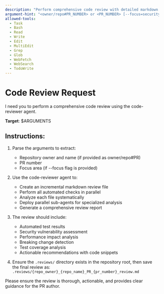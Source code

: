 ```yaml
---
description: "Perform comprehensive code review with detailed markdown report generation"
argument-hint: "<owner/repo#PR_NUMBER> or <PR_NUMBER> [--focus=security|performance|architecture|all]"
allowed-tools:
  - Task
  - Bash
  - Read
  - Write
  - Edit
  - MultiEdit
  - Grep
  - Glob
  - WebFetch
  - WebSearch
  - TodoWrite
---
```


# Code Review Request

I need you to perform a comprehensive code review using the code-reviewer agent. 

**Target**: $ARGUMENTS

## Instructions:

1. Parse the arguments to extract:
   - Repository owner and name (if provided as owner/repo#PR)
   - PR number
   - Focus area (if --focus flag is provided)

2. Use the code-reviewer agent to:
   - Create an incremental markdown review file
   - Perform all automated checks in parallel
   - Analyze each file systematically
   - Deploy parallel sub-agents for specialized analysis
   - Generate a comprehensive review report

3. The review should include:
   - Automated test results
   - Security vulnerability assessment
   - Performance impact analysis
   - Breaking change detection
   - Test coverage analysis
   - Actionable recommendations with code snippets

4. Ensure the `.reviews/` directory exists in the repository root, then save the final review as: `.reviews/{repo_owner}_{repo_name}_PR_{pr_number}_review.md`

Please ensure the review is thorough, actionable, and provides clear guidance for the PR author.